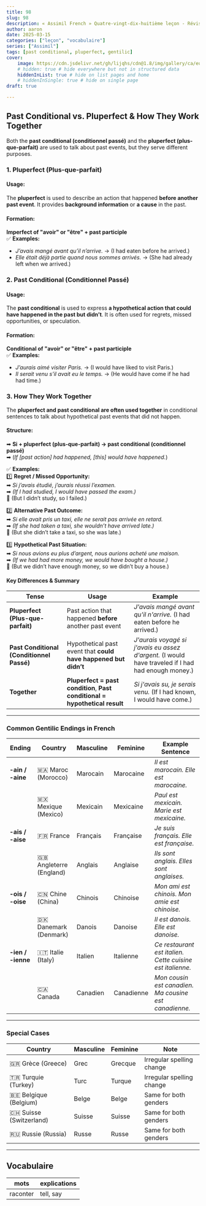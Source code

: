 ```yaml
---
title: 98
slug: 98
description: « Assimil French » Quatre-vingt-dix-huitième leçon - Révision
author: aaron
date: 2025-03-15
categories: ["leçon", "vocabulaire"]
series: ["Assimil"]
tags: [past conditional, pluperfect, gentilic]
cover: 
    image: https://cdn.jsdelivr.net/gh/lijqhs/cdn@1.8/img/gallery/ca/eugene-aikimov-azqdBkIHVo0-unsplash.jpg
    # hidden: true # hide everywhere but not in structured data
    hiddenInList: true # hide on list pages and home
    # hiddenInSingle: true # hide on single page
draft: true

---
```


## **Past Conditional vs. Pluperfect & How They Work Together**  

Both the **past conditional (conditionnel passé)** and the **pluperfect (plus-que-parfait)** are used to talk about past events, but they serve different purposes.  


### **1. Pluperfect (Plus-que-parfait)**
#### **Usage:**  
The **pluperfect** is used to describe an action that happened **before another past event**. It provides **background information** or **a cause** in the past.  

#### **Formation:**  
**Imperfect of "avoir" or "être" + past participle**  
✅ **Examples:**  
- *J’avais mangé avant qu’il n’arrive.* → (I had eaten before he arrived.)  
- *Elle était déjà partie quand nous sommes arrivés.* → (She had already left when we arrived.)  


### **2. Past Conditional (Conditionnel Passé)**
#### **Usage:**  
The **past conditional** is used to express **a hypothetical action that could have happened in the past but didn’t**. It is often used for regrets, missed opportunities, or speculation.  

#### **Formation:**  
**Conditional of "avoir" or "être" + past participle**  
✅ **Examples:**  
- *J’aurais aimé visiter Paris.* → (I would have liked to visit Paris.)  
- *Il serait venu s’il avait eu le temps.* → (He would have come if he had had time.)  


### **3. How They Work Together**  

The **pluperfect and past conditional are often used together** in conditional sentences to talk about hypothetical past events that did not happen.  

#### **Structure:**
➡ **Si + pluperfect (plus-que-parfait) → past conditional (conditionnel passé)**  
➡ (*If [past action] had happened, [this] would have happened.*)  

✅ **Examples:**  
1️⃣ **Regret / Missed Opportunity:**  
➡ *Si j’avais étudié, j’aurais réussi l’examen.*  
➡ *(If I had studied, I would have passed the exam.)*  
🚨 (But I didn’t study, so I failed.)  

2️⃣ **Alternative Past Outcome:**  
➡ *Si elle avait pris un taxi, elle ne serait pas arrivée en retard.*  
➡ *(If she had taken a taxi, she wouldn’t have arrived late.)*  
🚨 (But she didn’t take a taxi, so she was late.)  

3️⃣ **Hypothetical Past Situation:**  
➡ *Si nous avions eu plus d’argent, nous aurions acheté une maison.*  
➡ *(If we had had more money, we would have bought a house.)*  
🚨 (But we didn’t have enough money, so we didn’t buy a house.)  

#### **Key Differences & Summary**
| **Tense** | **Usage** | **Example** |
|-----------|----------|-------------|
| **Pluperfect (Plus-que-parfait)** | Past action that happened **before** another past event | *J'avais mangé avant qu'il n'arrive.* (I had eaten before he arrived.) |
| **Past Conditional (Conditionnel Passé)** | Hypothetical past event that **could have happened but didn’t** | *J'aurais voyagé si j'avais eu assez d'argent.* (I would have traveled if I had had enough money.) |
| **Together** | **Pluperfect = past condition**, **Past conditional = hypothetical result** | *Si j'avais su, je serais venu.* (If I had known, I would have come.) |

---

### **Common Gentilic Endings in French**  

| **Ending**  | **Country**  | **Masculine**  | **Feminine**  | **Example Sentence** |
|------------|------------|--------------|--------------|----------------------|
| **-ain / -aine** | 🇲🇦 Maroc (Morocco) | Marocain | Marocaine | *Il est marocain. Elle est marocaine.* |
|  | 🇲🇽 Mexique (Mexico) | Mexicain | Mexicaine | *Paul est mexicain. Marie est mexicaine.* |
| **-ais / -aise** | 🇫🇷 France | Français | Française | *Je suis français. Elle est française.* |
|  | 🇬🇧 Angleterre (England) | Anglais | Anglaise | *Ils sont anglais. Elles sont anglaises.* |
| **-ois / -oise** | 🇨🇳 Chine (China) | Chinois | Chinoise | *Mon ami est chinois. Mon amie est chinoise.* |
|  | 🇩🇰 Danemark (Denmark) | Danois | Danoise | *Il est danois. Elle est danoise.* |
| **-ien / -ienne** | 🇮🇹 Italie (Italy) | Italien | Italienne | *Ce restaurant est italien. Cette cuisine est italienne.* |
|  | 🇨🇦 Canada | Canadien | Canadienne | *Mon cousin est canadien. Ma cousine est canadienne.* |

---

### **Special Cases**  

| **Country**  | **Masculine**  | **Feminine**  | **Note** |
|--------------|--------------|--------------|---------|
| 🇬🇷 Grèce (Greece) | Grec | Grecque | Irregular spelling change |
| 🇹🇷 Turquie (Turkey) | Turc | Turque | Irregular spelling change |
| 🇧🇪 Belgique (Belgium) | Belge | Belge | Same for both genders |
| 🇨🇭 Suisse (Switzerland) | Suisse | Suisse | Same for both genders |
| 🇷🇺 Russie (Russia) | Russe | Russe | Same for both genders |

---

## Vocabulaire

| mots | explications |
| ---- | ---- | 
| raconter | tell, say | 
